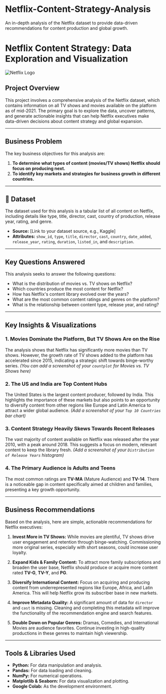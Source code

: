 # Netflix-Content-Strategy-Analysis
An in-depth analysis of the Netflix dataset to provide data-driven recommendations for content production and global growth.
# Netflix Content Strategy: Data Exploration and Visualization

![Netflix Logo](https://i.imgur.com/XqQZ4uD.png)

##  Project Overview

This project involves a comprehensive analysis of the Netflix dataset, which contains information on all TV shows and movies available on the platform as of mid-2021. The primary goal is to explore the data, uncover patterns, and generate actionable insights that can help Netflix executives make data-driven decisions about content strategy and global expansion.

---

##  Business Problem

The key business objectives for this analysis are:
1.  **To determine what types of content (movies/TV shows) Netflix should focus on producing next.**
2.  **To identify key markets and strategies for business growth in different countries.**

---

## 💾 Dataset

The dataset used for this analysis is a tabular list of all content on Netflix, including details like type, title, director, cast, country of production, release year, rating, and genre.

* **Source:** [Link to your dataset source, e.g., Kaggle]
* **Attributes:** `show_id`, `type`, `title`, `director`, `cast`, `country`, `date_added`, `release_year`, `rating`, `duration`, `listed_in`, and `description`.

---

##  Key Questions Answered

This analysis seeks to answer the following questions:
* What is the distribution of movies vs. TV shows on Netflix?
* Which countries produce the most content for Netflix?
* How has Netflix's content library evolved over the years?
* What are the most common content ratings and genres on the platform?
* What is the relationship between content type, release year, and rating?

---

##  Key Insights & Visualizations

### 1. Movies Dominate the Platform, But TV Shows Are on the Rise
The analysis shows that Netflix has significantly more movies than TV shows. However, the growth rate of TV shows added to the platform has accelerated since 2015, indicating a strategic shift towards binge-worthy series.
*(You can add a screenshot of your `countplot` for Movies vs. TV Shows here)*

### 2. The US and India are Top Content Hubs
The United States is the largest content producer, followed by India. This highlights the importance of these markets but also points to an opportunity to diversify content from other regions like Europe and Latin America to attract a wider global audience.
*(Add a screenshot of your `Top 10 Countries` bar chart)*

### 3. Content Strategy Heavily Skews Towards Recent Releases
The vast majority of content available on Netflix was released after the year 2010, with a peak around 2018. This suggests a focus on modern, relevant content to keep the library fresh.
*(Add a screenshot of your `Distribution of Release Years` histogram)*

### 4. The Primary Audience is Adults and Teens
The most common ratings are **TV-MA** (Mature Audience) and **TV-14**. There is a noticeable gap in content specifically aimed at children and families, presenting a key growth opportunity.

---

##  Business Recommendations

Based on the analysis, here are simple, actionable recommendations for Netflix executives:

1.  **Invest More in TV Shows:** While movies are plentiful, TV shows drive user engagement and retention through binge-watching. Commissioning more original series, especially with short seasons, could increase user loyalty.

2.  **Expand Kids & Family Content:** To attract more family subscriptions and broaden the user base, Netflix should produce or acquire more content rated **TV-G**, **TV-Y**, and **PG**.

3.  **Diversify International Content:** Focus on acquiring and producing content from underrepresented regions like Europe, Africa, and Latin America. This will help Netflix grow its subscriber base in new markets.

4.  **Improve Metadata Quality:** A significant amount of data for `director` and `cast` is missing. Cleaning and completing this metadata will improve the functionality of the recommendation engine and search features.

5.  **Double Down on Popular Genres:** Dramas, Comedies, and International Movies are audience favorites. Continue investing in high-quality productions in these genres to maintain high viewership.

---

##  Tools & Libraries Used

* **Python:** For data manipulation and analysis.
* **Pandas:** For data loading and cleaning.
* **NumPy:** For numerical operations.
* **Matplotlib & Seaborn:** For data visualization and plotting.
* **Google Colab:** As the development environment.
